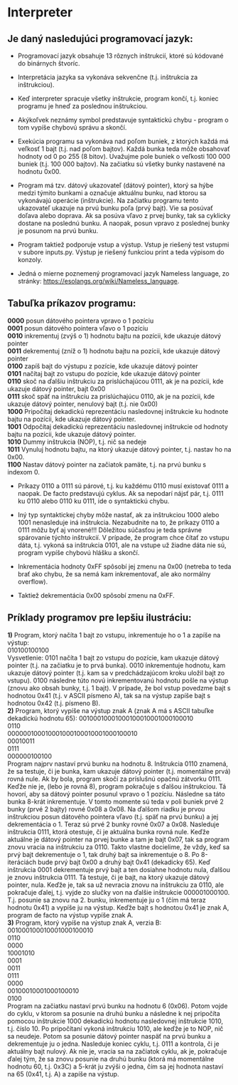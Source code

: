 Interpreter
===========

Je daný nasledujúci programovací jazyk:
---------------------------------------

- Programovací jazyk obsahuje 13 rôznych inštrukcií, ktoré sú kódované do binárnych štvoríc.

- Interpretácia jazyka sa vykonáva sekvenčne (t.j. inštrukcia za inštrukciou).

- Keď interpreter spracuje všetky inštrukcie, program končí, t.j. koniec programu je hneď za poslednou inštrukciou.

- Akýkoľvek neznámy symbol predstavuje syntaktickú chybu - program o tom vypíše chybovú správu a skončí.

- Exekúcia programu sa vykonáva nad poľom buniek, z ktorých každá má veľkosť 1 bajt (t.j. nad poľom bajtov). Každá bunka teda môže obsahovať hodnoty od 0 po 255 (8 bitov). Uvažujme pole buniek o veľkosti 100 000 buniek (t.j. 100 000 bajtov). Na začiatku sú všetky bunky nastavené na hodnotu 0x00.

- Program má tzv. dátový ukazovateľ (dátový pointer), ktorý sa hýbe medzi týmito bunkami a označuje aktuálnu bunku, nad ktorou sa vykonávajú operácie (inštrukcie). Na začiatku programu tento ukazovateľ ukazuje na prvú bunku poľa (prvý bajt). Vie sa posúvať doľava alebo doprava. Ak sa posúva vľavo z prvej bunky, tak sa cyklicky dostane na poslednú bunku. A naopak, posun vpravo z poslednej bunky je posunom na prvú bunku.

- Program taktiež podporuje vstup a výstup. Vstup je riešený test vstupmi v subore inputs.py. Výstup je riešený funkciou print a teda výpisom do konzoly.

- Jedná o mierne poznemený programovací jazyk Nameless language, zo stránky: https://esolangs.org/wiki/Nameless_language.

Tabuľka príkazov programu:
--------------------------
**0000** posun dátového pointera vpravo o 1 pozíciu  
**0001** posun dátového pointera vľavo o 1 pozíciu  
**0010** inkrementuj (zvýš o 1) hodnotu bajtu na pozícii, kde ukazuje dátový pointer  
**0011** dekrementuj (zníž o 1) hodnotu bajtu na pozícii, kde ukazuje dátový pointer  
**0100** zapíš bajt do výstupu z pozície, kde ukazuje dátový pointer  
**0101** načítaj bajt zo vstupu do pozície, kde ukazuje dátový pointer  
**0110** skoč na ďalšiu inštrukciu za prislúchajúcou 0111, ak je na pozícii, kde ukazuje dátový pointer, bajt 0x00  
**0111** skoč späť na inštrukciu za prislúchajúcu 0110, ak je na pozícii, kde ukazuje dátový pointer, nenulový bajt (t.j. nie 0x00)  
**1000** Pripočítaj dekadickú reprezentáciu nasledovnej inštrukcie ku hodnote bajtu na pozícii, kde ukazuje dátový pointer.  
**1001** Odpočítaj dekadickú reprezentáciu nasledovnej inštrukcie od hodnoty bajtu na pozícii, kde ukazuje dátový pointer.  
**1010** Dummy inštrukcia (NOP), t.j. nič sa nedeje  
**1011** Vynuluj hodnotu bajtu, na ktorý ukazuje dátový pointer, t.j. nastav ho na 0x00.  
**1100** Nastav dátový pointer na začiatok pamäte, t.j. na prvú bunku s indexom 0.  

- Príkazy 0110 a 0111 sú párové, t.j. ku každému 0110 musí existovať 0111 a naopak. De facto predstavujú cyklus. Ak sa nepodarí nájsť pár, t.j. 0111 ku 0110 alebo 0110 ku 0111, ide o syntaktickú chybu.

- Iný typ syntaktickej chyby môže nastať, ak za inštrukciou 1000 alebo 1001 nenasleduje iná inštrukcia. Nezabudnite na to, že príkazy 0110 a 0111 môžu byť aj vnorené!!! Dôležitou súčasťou je teda správne spárovanie týchto inštrukcií. V prípade, že program chce čítať zo vstupu dáta, t.j. vykoná sa inštrukcia 0101, ale na vstupe už žiadne dáta nie sú, program vypíše chybovú hlášku a skončí.

- Inkrementácia hodnoty 0xFF spôsobí jej zmenu na 0x00 (netreba to teda brať ako chybu, že sa nemá kam inkrementovať, ale ako normálny overflow).
- Taktiež dekrementácia 0x00 spôsobí zmenu na 0xFF.

Príklady programov pre lepšiu ilustráciu:
-----------------------------------------

**1)** Program, ktorý načíta 1 bajt zo vstupu, inkrementuje ho o 1 a zapíše na výstup:  
010100100100  
Vysvetlenie: 0101 načíta 1 bajt zo vstupu do pozície, kam ukazuje dátový pointer (t.j. na začiatku je to prvá bunka). 0010 inkrementuje hodnotu, kam ukazuje dátový pointer (t.j. kam sa v predchádzajúcom kroku uložil bajt zo vstupu). 0100 následne túto novú inkrementovanú hodnotu pošle na výstup (znovu ako obsah bunky, t.j. 1 bajt). V prípade, že bol vstup povedzme bajt s hodnotou 0x41 (t.j. v ASCII písmeno A), tak sa na výstup zapíše bajt s hodnotou 0x42 (t.j. písmeno B).  
**2)** Program, ktorý vypíše na výstup znak A (znak A má s ASCII tabuľke dekadickú hodnotu 65):
00100010001000100010001000100010  
0110  
000000100010001000100010001000100010  
00010011  
0111  
000000100100  
Program najprv nastaví prvú bunku na hodnotu 8. Inštrukcia 0110 znamená, že sa testuje, či je bunka, kam ukazuje dátový pointer (t.j. momentálne prvá) rovná nule. Ak by bola, program skočí za príslušnú opačnú zátvorku 0111. Keďže nie je, (lebo je rovná 8), program pokračuje s ďalšou inštrukciou. Tá hovorí, aby sa dátový pointer posunul vpravo o 1 pozíciu. Následne sa táto bunka 8-krát inkrementuje. V tomto momente sú teda v poli buniek prvé 2 bunky (prvé 2 bajty) rovné 0x08 a 0x08. Na ďalšom riadku je prvou inštrukciou posun dátového pointera vľavo (t.j. späť na prvú bunku) a jej dekrementácia o 1. Teraz sú prvé 2 bunky rovné 0x07 a 0x08. Nasleduje inštrukcia 0111, ktorá otestuje, či je aktuálna bunka rovná nule. Keďže aktuálne je dátový pointer na prvej bunke a tam je bajt 0x07, tak sa program znovu vracia na inštrukciu za 0110. Takto vlastne docielime, že vždy, keď sa prvý bajt dekrementuje o 1, tak druhý bajt sa inkrementuje o 8. Po 8-iteráciách bude prvý bajt 0x00 a druhý bajt 0x41 (dekadicky 65). Keď inštrukcia 0001 dekrementuje prvý bajt a ten dosiahne hodnotu nula, ďalšou je znovu inštrukcia 0111. Tá testuje, či je bajt, na ktorý ukazuje dátový pointer, nula. Keďže je, tak sa už nevracia znovu na inštrukciu za 0110, ale pokračuje ďalej, t.j. vyjde zo slučky von na ďalšie inštrukcie 000001000100. T.j. posunie sa znovu na 2. bunku, inkrementuje ju o 1 (čím má teraz hodnotu 0x41) a vypíše ju na výstup. Keďže bajt s hodnotou 0x41 je znak A, program de facto
na výstup vypíše znak A.  
**3)** Program, ktorý vypíše na výstup znak A, verzia B:  
001000100010001000100010  
0110  
0000  
10001010  
0001  
0011  
0111  
0000  
00100010001000100010  
0100  
Program na začiatku nastaví prvú bunku na hodnotu 6 (0x06). Potom vojde do cyklu, v ktorom sa posunie na druhú bunku a následne k nej pripočíta pomocou inštrukcie 1000 dekadickú hodnotu nasledovnej inštrukcie 1010, t.j. číslo 10. Po pripočítaní vykoná inštrukciu 1010, ale keďže je to NOP, nič sa neudeje. Potom sa posunie dátový pointer naspäť na prvú bunku a dekrementuje ju o jedna. Nasleduje koniec cyklu, t.j. 0111 a kontrola, či je aktuálny bajt nulový. Ak nie je, vracia sa na začiatok cyklu, ak je, pokračuje ďalej tým, že sa znovu posunie na druhú bunku (ktorá má momentálne hodnotu 60, t.j. 0x3C) a 5-krát ju zvýši o jedna, čím sa jej hodnota nastaví na 65 (0x41, t.j. A) a zapíše na výstup.

